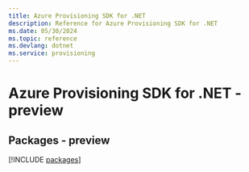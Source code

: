 ```yaml
---
title: Azure Provisioning SDK for .NET
description: Reference for Azure Provisioning SDK for .NET
ms.date: 05/30/2024
ms.topic: reference
ms.devlang: dotnet
ms.service: provisioning
---
```

# Azure Provisioning SDK for .NET - preview
## Packages - preview
[!INCLUDE [packages](provisioning-index.md)]